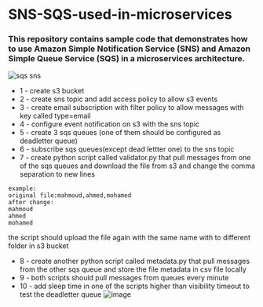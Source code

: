 # SNS-SQS-used-in-microservices

### This repository contains sample code that demonstrates how to use Amazon Simple Notification Service (SNS) and Amazon Simple Queue Service (SQS) in a microservices architecture.

![sqs sns](https://user-images.githubusercontent.com/28235504/212331414-5c6615ab-2366-415a-8b8e-8567118160ab.jpg)

- 1 - create s3 bucket
- 2 - create sns topic and add access policy to allow s3 events
- 3 - create email subscription with filter policy to allow messages with key called type=email
- 4 - configure event notification on s3 with the sns topic
- 5 - create 3 sqs queues (one of them should be configured as deadletter queue)
- 6 - subscribe sqs queues(except dead lettter one) to the sns topic
- 7 - create python script called validator.py that pull messages from one of the sqs queues and download the file from s3 and change the comma separation to new lines<br>
```
example:
original file:mahmoud,ahmed,mohamed
after change:
mahmoud
ahmed
mohamed
```

the script should upload the file again with the same name with  to different folder in s3 bucket
- 8 - create another python script called metadata.py that pull messages from the other sqs queue and store the file metadata in csv file locally
- 9 - both scripts should pull messages from queues every minute
- 10 - add sleep time in one of the scripts higher than visibility timeout to test the deadletter queue
![image](https://user-images.githubusercontent.com/28235504/212503723-cdc13f8c-4ffa-429c-8669-a0f54a9f8ccf.png)
